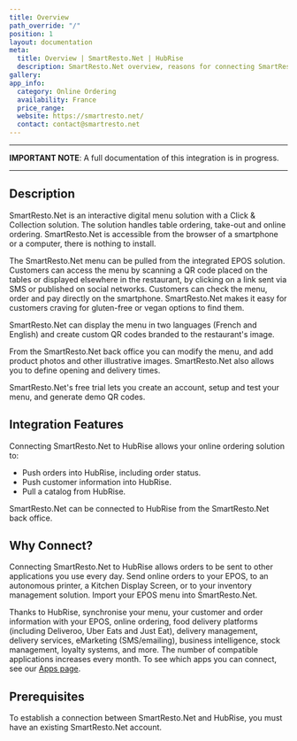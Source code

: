 ```yaml
---
title: Overview
path_override: "/"
position: 1
layout: documentation
meta:
  title: Overview | SmartResto.Net | HubRise
  description: SmartResto.Net overview, reasons for connecting SmartResto.Net to HubRise and summary of integrated features. Synchronise data between your EPOS and your apps.
gallery:
app_info:
  category: Online Ordering
  availability: France
  price_range:
  website: https://smartresto.net/
  contact: contact@smartresto.net
---
```


---

**IMPORTANT NOTE**: A full documentation of this integration is in progress.

---

## Description

SmartResto.Net is an interactive digital menu solution with a Click & Collection solution. The solution handles table ordering, take-out and online ordering. SmartResto.Net is accessible from the browser of a smartphone or a computer, there is nothing to install.

The SmartResto.Net menu can be pulled from the integrated EPOS solution. Customers can access the menu by scanning a QR code placed on the tables or displayed elsewhere in the restaurant, by clicking on a link sent via SMS or published on social networks. Customers can check the menu, order and pay directly on the smartphone. SmartResto.Net makes it easy for customers craving for gluten-free or vegan options to find them.

SmartResto.Net can display the menu in two languages (French and English) and create custom QR codes branded to the restaurant's image.

From the SmartResto.Net back office you can modify the menu, and add product photos and other illustrative images. SmartResto.Net also allows you to define opening and delivery times.

SmartResto.Net's free trial lets you create an account, setup and test your menu, and generate demo QR codes.

## Integration Features

Connecting SmartResto.Net to HubRise allows your online ordering solution to:

- Push orders into HubRise, including order status.
- Push customer information into HubRise.
- Pull a catalog from HubRise.

SmartResto.Net can be connected to HubRise from the SmartResto.Net back office.

## Why Connect?

Connecting SmartResto.Net to HubRise allows orders to be sent to other applications you use every day. Send online orders to your EPOS, to an autonomous printer, a Kitchen Display Screen, or to your inventory management solution. Import your EPOS menu into SmartResto.Net.

Thanks to HubRise, synchronise your menu, your customer and order information with your EPOS, online ordering, food delivery platforms (including Deliveroo, Uber Eats and Just Eat), delivery management, delivery services, eMarketing (SMS/emailing), business intelligence, stock management, loyalty systems, and more. The number of compatible applications increases every month. To see which apps you can connect, see our [Apps page](/apps).

## Prerequisites

To establish a connection between SmartResto.Net and HubRise, you must have an existing SmartResto.Net account.
